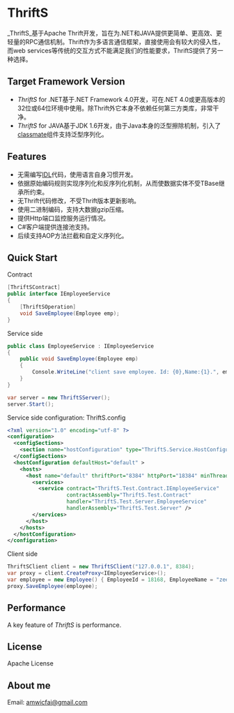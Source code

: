 # ThriftS

_ThriftS_基于Apache Thrift开发，旨在为.NET和JAVA提供更简单、更高效、更轻量的RPC通信机制。Thrift作为多语言通信框架，直接使用会有较大的侵入性，而web services等传统的交互方式不能满足我们的性能要求，ThriftS提供了另一种选择。

Target Framework Version
----
* _ThriftS_ for .NET基于.NET Framework 4.0开发，可在.NET 4.0或更高版本的32位或64位环境中使用。除Thrift外它本身不依赖任何第三方类库，非常干净。
* _ThriftS_ for JAVA基于JDK 1.6开发，由于Java本身的泛型擦除机制，引入了[classmate](https://github.com/FasterXML/java-classmate)组件支持泛型序列化。

Features
----
* 无需编写[IDL](http://thrift.apache.org/docs/idl)代码，使用语言自身习惯开发。
* 依据原始编码规则实现序列化和反序列化机制，从而使数据实体不受TBase继承所约束。
* 无Thrift代码修改，不受Thrift版本更新影响。
* 使用二进制编码，支持大数据gzip压缩。
* 提供Http端口监控服务运行情况。
* C#客户端提供连接池支持。
* 后续支持AOP方法拦截和自定义序列化。

Quick Start
----

Contract
```c#
[ThriftSContract]
public interface IEmployeeService
{
    [ThriftSOperation]
    void SaveEmployee(Employee emp);
}
```

Service side
```c#
public class EmployeeService : IEmployeeService
{
    public void SaveEmployee(Employee emp)
    {
        Console.WriteLine("client save employee. Id: {0},Name:{1}.", emp.EmployeeId, emp.EmployeeName);
    }
}

var server = new ThriftSServer();
server.Start();
```

Service side configuration: ThriftS.config
```xml
<?xml version="1.0" encoding="utf-8" ?>
<configuration>
  <configSections>
    <section name="hostConfiguration" type="ThriftS.Service.HostConfigurationSetion,ThriftS.Service"/>
  </configSections>
  <hostConfiguration defaultHost="default" >
    <hosts>
      <host name="default" thriftPort="8384" httpPort="18384" minThreadPoolSize="5" maxThreadPoolSize="200" clientTimeout="60" useBufferedSockets="false">
        <services>
          <service contract="ThriftS.Test.Contract.IEmployeeService"
                   contractAssembly="ThriftS.Test.Contract"
                   handler="ThriftS.Test.Server.EmployeeService"
                   handlerAssembly="ThriftS.Test.Server" />
        </services>
      </host>
    </hosts>
  </hostConfiguration>
</configuration>
```

Client side
```c#
ThriftSClient client = new ThriftSClient("127.0.0.1", 8384);
var proxy = client.CreateProxy<IEmployeeService>();
var employee = new Employee() { EmployeeId = 18168, EmployeeName = "zeeman" };
proxy.SaveEmployee(employee);
```

Performance
----
A key feature of _ThriftS_ is performance. 

License
----
Apache License

About me
----
Email: amwicfai@gmail.com
